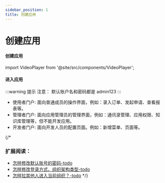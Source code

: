 ```yaml
---
sidebar_position: 1
title: 创建应用
---
```

# 创建应用


#### 创建应用

import VideoPlayer from '@site/src/components/VideoPlayer';

<VideoPlayer relatePath="/docs/tutorial/create_app.mp4" />

#### 进入应用

<VideoPlayer relatePath="/docs/tutorial/visit_app.mp4" />

:::warning 提示
注意： 默认账户名和密码都是 admin123
:::
* 使用者门户: 面向普通成员的操作界面，例如：录入订单、发起申请、查看报表等。
* 管理者门户: 面向应用管理员的管理界面，例如：通讯录管理、应用权限、知识库管理等，但不能开发应用。
* 开发者门户: 面向开发人员的配置页面。例如：新增菜单、页面等。

{/*
### 扩展阅读：
* [怎样修改默认账号的密码-todo](./)
* [怎样修改登录方式、组织架构类型-todo](./)
* [怎样拉其他人进入当前组织？-todo](./)
*/}